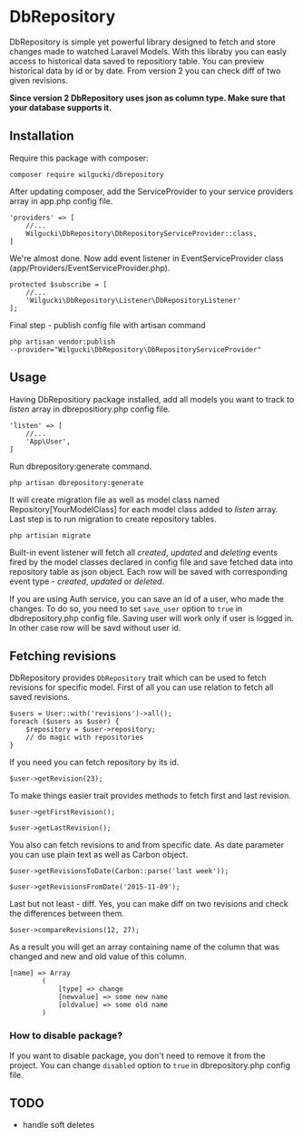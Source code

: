 # DbRepository

DbRepository is simple yet powerful library designed to fetch and store changes made to watched Laravel Models.
With this libraby you can easly access to historical data saved to repositiory table. You can preview historical data by id or by date.
From version 2 you can check diff of two given revisions.

__Since version 2 DbRepository uses json as column type. Make sure that your database supports it.__

## Installation
Require this package with composer:

<code>composer require wilgucki/dbrepository</code>

After updating composer, add the ServiceProvider to your service providers array in app.php config file.

	'providers' => [
	    //... 
	    Wilgucki\DbRepository\DbRepositoryServiceProvider::class,
	]

We're almost done. Now add event listener in EventServiceProvider class (app/Providers/EventServiceProvider.php).

    protected $subscribe = [
        //...
        'Wilgucki\DbRepository\Listener\DbRepositoryListener'
    ];

Final step - publish config file with artisan command

<code>php artisan vendor:publish --provider="Wilgucki\DbRepository\DbRepositoryServiceProvider"</code>

## Usage
Having DbRepositiory package installed, add all models you want to track to _listen_ array in dbrepositiory.php config file.

    'listen' => [
        //...
        'App\User',
    ]
    
Run dbrepository:generate command.

<code>php artisan dbrepository:generate</code>

It will create migration file as well as model class named Repository[YourModelClass] for each model class added to _listen_ array.
Last step is to run migration to create repository tables.

<code>php artisian migrate</code>

Built-in event listener will fetch all *created*, *updated* and *deleting* events fired by the model classes declared
in config file and save fetched data into repository table as json object. Each row will be saved with corresponding event type -
*created*, *updated* or *deleted*.

If you are using Auth service, you can save an id of a user, who made the changes.
To do so, you need to set <code>save_user</code> option to <code>true</code> in dbdrepository.php config file.
Saving user will work only if user is logged in. In other case row will be savd without user id.

## Fetching revisions

DbRepository provides <code>DbRepository</code> trait which can be used to fetch revisions for specific model.
First of all you can use relation to fetch all saved revisions.

    $users = User::with('revisions')->all();
    foreach ($users as $user) {
        $repository = $user->repository;
        // do magic with repositories
    }

If you need you can fetch repository by its id.

    $user->getRevision(23);

To make things easier trait provides methods to fetch first and last revision.

    $user->getFirstRevision();
    
    $user->getLastRevision();

You also can fetch revisions to and from specific date. As date parameter you can use plain text as well as Carbon object.

    $user->getRevisionsToDate(Carbon::parse('last week'));
    
    $user->getRevisionsFromDate('2015-11-09');

Last but not least - diff. Yes, you can make diff on two revisions and check the differences between them.

    $user->compareRevisions(12, 27);

As a result you will get an array containing name of the column that was changed and new and old value of this column.

    [name] => Array
            (
                [type] => change
                [newvalue] => some new name
                [oldvalue] => some old name
            )

### How to disable package?
If you want to disable package, you don't need to remove it from the project. You can change <code>disabled</code>
option to <code>true</code> in dbrepository.php config file.

## TODO

- handle soft deletes
